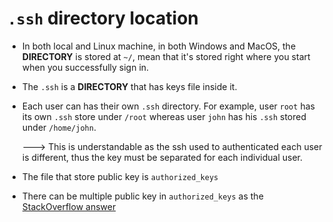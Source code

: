 # `.ssh` directory location

- In both local and Linux machine, in both Windows and MacOS, the **DIRECTORY** is stored at `~/`, mean that it's stored right where you start when you successfully sign in.
- The `.ssh` is a **DIRECTORY** that has keys file inside it.
- Each user can has their own `.ssh` directory. For example, user `root` has its own `.ssh` store under `/root` whereas user `john` has his `.ssh` stored under `/home/john`.

  ---> This is understandable as the ssh used to authenticated each user is different, thus the key must be separated for each individual user.

- The file that store public key is `authorized_keys`
- There can be multiple public key in `authorized_keys` as the [StackOverflow answer](https://stackoverflow.com/questions/47771263/multiple-ssh-keys-for-same-user-on-same-host)
